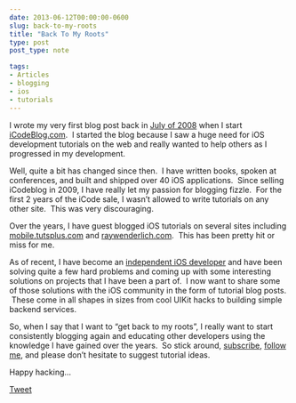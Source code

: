 ```yaml
---
date: 2013-06-12T00:00:00-0600
slug: back-to-my-roots
title: "Back To My Roots"
type: post
post_type: note

tags:
- Articles
- blogging
- ios
- tutorials
---
```

I wrote my very first blog post back in [July of 2008](http://www.icodeblog.com/2008/07/22/icodeblog-launched/) when I start [iCodeBlog.com](http://iCodeBlog.com).  I started the blog because I saw a huge need for iOS development tutorials on the web and really wanted to help others as I progressed in my development.


Well, quite a bit has changed since then.  I have written books, spoken at conferences, and built and shipped over 40 iOS applications.  Since selling iCodeblog in 2009, I have really let my passion for blogging fizzle.  For the first 2 years of the iCode sale, I wasn’t allowed to write tutorials on any other site.  This was very discouraging.


Over the years, I have guest blogged iOS tutorials on several sites including [mobile.tutsplus.com](http://mobile.tutsplus.com/author/brandon-trebitowski/) and [raywenderlich.com](http://www.raywenderlich.com/author/brandontreb).  This has been pretty hit or miss for me.


As of recent, I have become an [independent iOS developer](http://brandontreb.com/what-i-learned-in-my-first-month-being-a-contract-ios-developer) and have been solving quite a few hard problems and coming up with some interesting solutions on projects that I have been a part of.  I now want to share some of those solutions with the iOS community in the form of tutorial blog posts.  These come in all shapes in sizes from cool UIKit hacks to building simple backend services.


So, when I say that I want to “get back to my roots”, I really want to start consistently blogging again and educating other developers using the knowledge I have gained over the years.  So stick around, [subscribe](http://brandontreb.com/feed), [follow me](http://twitter.com/brandontreb), and please don’t hesitate to suggest tutorial ideas.


Happy hacking…



[Tweet](http://twitter.com/share)


